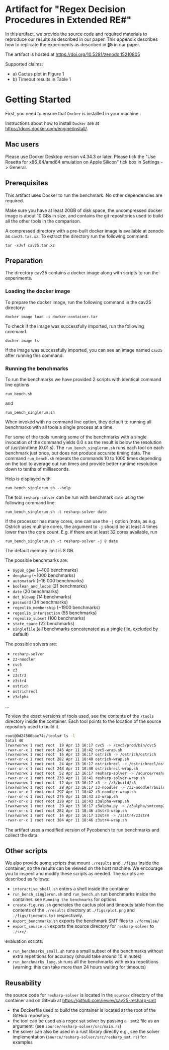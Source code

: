 # Artifact for "Regex Decision Procedures in Extended RE#"
In this artifact, we provide the source code and required materials to reproduce our results as described in our paper.
This appendix describes how to replicate the experiments as
described in **§5** in our paper.

The artifact is hosted at https://doi.org/10.5281/zenodo.15210805

Supported claims:
- a) Cactus plot in Figure 1
- b) Timeout results in Table 1

# Getting Started
First, you need to ensure that `Docker` is installed in your machine.

Instructions about how to install `Docker` are at https://docs.docker.com/engine/install/.

## Mac users
Please use Docker Desktop version  v4.34.3 or later. Please tick the "Use Rosetta for x86_64/amd64 emulation on Apple Silicon" tick box in Settings -> General.



## Prerequisites 
This artifact uses Docker to run the benchmark. No other dependencies are required.

Make sure you have at least 20GB of disk space, the uncompressed docker image is about 10 GBs in size, and contains the git repositories used to build all the other tools in the comparison. 

A compressed directory with a pre-built docker image is available at zenodo as `cav25.tar.xz`. To extract the directory run the following command:

```shell
tar -xJvf cav25.tar.xz
```

## Preparation

The directory cav25 contains a docker image along with scripts to run the experiments.


### Loading the docker image

To prepare the docker image, run the following command in the cav25 directory:
```shell
docker image load -i docker-container.tar
```
To check if the image was successfully imported, run the following command.
```shell
docker image ls
```
If the image was successfully imported, you can see an image named `cav25` after running this command.


### Running the benchmarks

To run the benchmarks we have provided 2 scripts with identical command line options
```shell
run_bench.sh
```

and

```shell
run_bench_singlerun.sh
```

When invoked with no command line option, they default to running all benchmarks with all tools a single process at a time.

For some of the tools running some of the benchmarks with a single invocation of the command yields 0.0 s as the result is below the resolution of /usr/bin/time (0.01 s). The `run_bench_singlerun.sh`
runs each tool on each benchmark just once, but does not produce accurate timing data. The command `run_bench.sh` repeats the commands 10 to 1000 times depending on the tool to average out run times
and provide better runtime resolution down to tenths of milliseconds.

Help is displayed with

```shell
run_bench_singlerun.sh --help
```

The tool `resharp-solver` can be run with benchmark `date` using the following command line:

```shell
run_bench_singlerun.sh -t resharp-solver date
```

If the processor has many cores, one can use the `-j` option (note, as e.g. Ostrich uses multiple cores, the argument to `-j` should be at least 4 times lower than the core count. E.g. if there are at least 32 cores available, run

```shell
run_bench_singlerun.sh -t resharp-solver -j 8 date
```

The default memory limit is 8 GB.


The possible benchmarks are:
- `sygus_qgen` (~400 benchmarks)
- `denghang` (~1000 benchmarks)
- `automatark` (~16 000 benchmarks)
- `boolean_and_loops` (21 benchmarks)
- `date` (20 benchmarks)
- `det_blowup` (14 benchmarks)
- `password` (34 benchmarks)
- `regexlib_membership` (~1900 benchmarks)
- `regexlib_intersection` (55 benchmarks)
- `regexlib_subset` (100 benchmarks)
- `state_space` (22 benchmarks)
- `singlefile` (all benchmarks concatenated as a single file, excluded by default)

The possible solvers are:
- `resharp-solver`
- `z3-noodler`
- `cvc5`
- `z3`
- `z3str3`
- `z3str4`
- `ostrich`
- `ostrichrecl`
- `z3alpha`

...

To view the exact versions of tools used, see the contents of the `/tools` 
directory inside the container. Each tool points to the location of the source repository used to build it.
```sh
root@0d24566bae74:/tools# ls -l
total 40
lrwxrwxrwx 1 root root  19 Apr 13 16:17 cvc5 -> /cvc5/prod/bin/cvc5
-rwxr-xr-x 1 root root 245 Apr 11 18:42 cvc5-wrap.sh
lrwxrwxrwx 1 root root  16 Apr 13 16:17 ostrich -> /ostrich/ostrich
-rwxr-xr-x 1 root root 282 Apr 11 18:40 ostrich-wrap.sh
lrwxrwxrwx 1 root root  24 Apr 13 16:17 ostrichrecl -> /ostrichrecl/ostrichrecl
-rwxr-xr-x 1 root root 248 Apr 11 18:40 ostrichrecl-wrap.sh
lrwxrwxrwx 1 root root  52 Apr 13 16:17 resharp-solver -> /source/resharp-solver/target/release/resharp-solver
-rwxr-xr-x 1 root root 233 Apr 11 18:41 resharp-solver-wrap.sh
lrwxrwxrwx 1 root root  12 Apr 13 16:17 z3 -> /z3/build/z3
lrwxrwxrwx 1 root root  28 Apr 13 16:17 z3-noodler -> /z3-noodler/build/z3-noodler
-rwxr-xr-x 1 root root 297 Apr 11 18:42 z3-noodler-wrap.sh
-rwxr-xr-x 1 root root 276 Apr 11 18:43 z3-wrap.sh
-rwxr-xr-x 1 root root 228 Apr 11 18:43 z3alpha-wrap.sh
lrwxrwxrwx 1 root root  29 Apr 13 16:17 z3alpha.py -> /z3alpha/smtcomp24/z3alpha.py
-rwxr-xr-x 1 root root 282 Apr 11 18:46 z3str3-wrap.sh
lrwxrwxrwx 1 root root  14 Apr 13 16:17 z3str4 -> /z3str4/z3str4
-rwxr-xr-x 1 root root 384 Apr 11 18:46 z3str4-wrap.sh
```


The artifact uses a modified version of Pycobench to run benchmarks and collect the data.

## Other scripts

We also provide some scripts that mount `./results` and `./figs/` inside the container, so the results can be viewed on the host machine. We encourage you to inspect and modify these scripts as needed.
The scripts are described as follows:
- `interactive_shell.sh` enters a shell inside the container
- `run_bench_singlerun.sh` and `run_bench.sh` run benchmarks inside the container. see `Running the benchmarks` for options
- `create-figures.sh` generates the cactus plot and timeouts table from the contents of the `./results` directory at `./figs/plot.png` and `./figs/timeouts.txt` respectively.
- `export_benchmarks.sh` exports the benchmark SMT files to `./formulae/`
- `export_source.sh` exports the source directory for `resharp-solver` to `./src/`

evaluation scripts:
- `run_benchmarks_small.sh` runs a small subset of the benchmarks without extra repetitions for accuracy (should take around 10 minutes)
- `run_benchmarks_long.sh` runs all the benchmarks with extra repetitions (warning: this can take more than 24 hours waiting for timeouts)


## Reusability

the source code for `resharp-solver` is located in the `source/` directory of the container and on GitHub at https://github.com/ieviev/cav25-resharp-smt

- the Dockerfile used to build the container is located at the root of the GitHub repository
- the tool can be used as a regex sat solver by passing a `.smt2` file as an argument: (see `source/resharp-solver/src/main.rs`)
- the solver can also be used in a rust library directly e.g., see the solver implementation (`source/resharp-solver/src/resharp_smt.rs`) for examples



